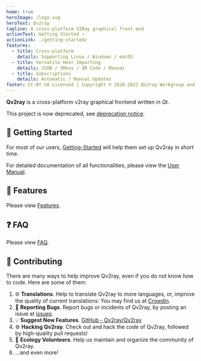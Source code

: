```yaml
---
home: true
heroImage: /logo.svg
heroText: Qv2ray
tagline: A cross-platform V2Ray graphical front-end
actionText: Getting Started →
actionLink: ./getting-started/
features:
  - title: Cross-platform
    details: Supporting Linux / Windows / macOS
  - title: Versatile Host Importing
    details: JSON / VMess / QR Code / Manual
  - title: Subscriptions
    details: Automatic / Manual Updates
footer: CC-BY-SA Licensed | Copyright © 2020-2021 Qv2ray Workgroup and All Contributors
---
```


**Qv2ray** is a cross-platform v2ray graphical frontend written in Qt.

This project is now deprecated, see [deprecation notice](./Deprecation-Notice/). 

## 🚀 Getting Started

For most of our users, [Getting-Started](getting-started/README.md) will help them set up Qv2ray in short time.

For detailed documentation of all functionalities, please view the [User Manual](manual/README.md).

## 📃 Features

Please view [Features](features.md).

## ❓ FAQ

Please view [FAQ](faq/README.md).

## 👷 Contributing

There are many ways to help improve Qv2ray, even if you do not know how to code. Here are some of them:

1. 🌐 **Translations**. Help to translate Qv2ray to more languages, or, improve the quality of current translations: You may find us at [Crowdin](https://crowdin.com/project/qv2ray).
2. 🐛 **Reporting Bugs**. Report bugs or incidents of Qv2ray, by posting an issue at [issues](https://github.com/Qv2ray/Qv2ray/issues).
3. 💡 **Suggest New Features**. [GitHub - Qv2ray/Qv2ray](https://github.com/Qv2ray/Qv2ray)
4. ⚙️ **Hacking Qv2ray**. Check out and hack the code of Qv2ray, followed by high-quality pull requests!
5. 📆 **Ecology Volunteers**. Help us maintain and organize the community of Qv2ray.
6. ...and even more!
